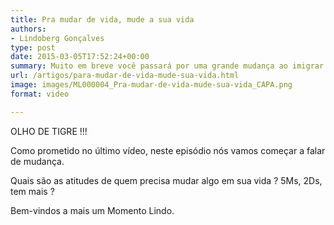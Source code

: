 ```yaml
---
title: Pra mudar de vida, mude a sua vida
authors:
- Lindoberg Gonçalves
type: post
date: 2015-03-05T17:52:24+00:00
summary: Muito em breve você passará por uma grande mudança ao imigrar. Mas, será que só isso importa?
url: /artigos/para-mudar-de-vida-mude-sua-vida.html
image: images/ML000004_Pra-mudar-de-vida-mude-sua-vida_CAPA.png
format: video

---
```

OLHO DE TIGRE !!!

Como prometido no último vídeo, neste episódio nós vamos começar a falar de mudança.

Quais são as atitudes de quem precisa mudar algo em sua vida ?
5Ms, 2Ds, tem mais ?

Bem-vindos a mais um Momento Lindo.